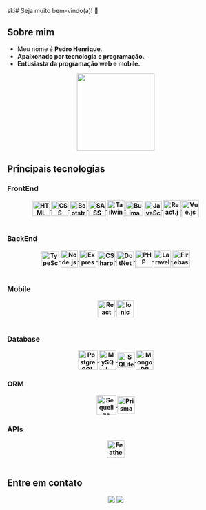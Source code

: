 ski# Seja muito bem-vindo(a)! 👋

<div>
  <h2>Sobre mim</h2>
  <ul>
    <li>Meu nome é <b>Pedro Henrique</b>.</li>
  	<li><b>Apaixonado por <b>tecnologia e programação</b>.</li>
  	<li><b>Entusiasta da programação web e mobile.</b></li>
  </ul>
</div>

<div align="center">
  <a href="https://github.com/phms07">
    <img height="180em" src="https://github-readme-stats.vercel.app/api/top-langs/?username=phms07&layout=compact&langs_count=6&theme=github_dark"/>
  </a>
</div>

<div>
    <h2>Principais tecnologias</h2>
    <h3>FrontEnd</h3>
    <div align="center">
      <a href="https://skillicons.dev">
        <img alt="HTML" height="35" width="40" align="center" src="https://skillicons.dev/icons?i=html">
        <img alt="CSS" height="35" width="40" align="center" src="https://skillicons.dev/icons?i=css">
        <img alt="Bootstrap" height="35" width="40" align="center" src="https://skillicons.dev/icons?i=bootstrap">
        <img alt="SASS" height="35" width="40" align="center" src="https://skillicons.dev/icons?i=sass">
        <img alt="Tailwind CSS" height="40" width="40" align="center" src="https://skillicons.dev/icons?i=tailwind">
      </a>
      <img alt="Bulma" height="35" width="40" align="center" src="https://cdn.jsdelivr.net/gh/devicons/devicon/icons/bulma/bulma-plain.svg" />
      <a href="https://skillicons.dev">
        <img alt="JavaScript" height="35" width="40" align="center" src="https://skillicons.dev/icons?i=js">
        <img alt="React.js" height="40" width="40" align="center" src="https://skillicons.dev/icons?i=react">
        <img alt="Vue.js" height="40" width="40" align="center" src="https://skillicons.dev/icons?i=vue">
      </a>
      <!-- <img alt="HTML" height="35" width="40" align="center" src="https://raw.githubusercontent.com/devicons/devicon/master/icons/html5/html5-original.svg" />
      <img alt="CSS" height="35" width="40" align="center" src="https://raw.githubusercontent.com/devicons/devicon/master/icons/css3/css3-original.svg" />
      <img alt="Bootstrap" height="40" width="40" align="center" src="https://cdn.jsdelivr.net/gh/devicons/devicon/icons/bootstrap/bootstrap-original.svg" />
      <img alt="Bulma" height="40" width="40" align="center" src="https://cdn.jsdelivr.net/gh/devicons/devicon/icons/bulma/bulma-plain.svg" />
      <img alt="SASS" height="40" width="40" align="center" src="https://cdn.jsdelivr.net/gh/devicons/devicon/icons/sass/sass-original.svg" />
      <img alt="Tailwind CSS" height="50" width="40" align="center" src="https://cdn.jsdelivr.net/gh/devicons/devicon/icons/tailwindcss/tailwindcss-plain.svg" />
      <img alt="JavaScript" height="35" width="40" align="center" src="https://raw.githubusercontent.com/devicons/devicon/master/icons/javascript/javascript-plain.svg" />
      <img alt="TypeScript" height="35" width="40" align="center" src="https://cdn.jsdelivr.net/gh/devicons/devicon/icons/typescript/typescript-original.svg" />
      <img alt="React.js" height="40" width="40" align="center" src="https://cdn.jsdelivr.net/gh/devicons/devicon/icons/react/react-original.svg" />
      <img alt="Vue.js" height="40" width="40" align="center" src="https://cdn.jsdelivr.net/gh/devicons/devicon/icons/vuejs/vuejs-original.svg" /> -->
    </div>
    <br>
    <h3>BackEnd</h3>
    <div align="center">
      <a href="https://skillicons.dev">
        <img alt="TypeScript" height="35" width="40" align="center" src="https://skillicons.dev/icons?i=ts">
        <img alt="Node.js" height="40" width="40" align="center" src="https://skillicons.dev/icons?i=nodejs">
        <img alt="Express" height="40" width="40" align="center" src="https://skillicons.dev/icons?i=express">
        <img alt="CSharp" height="35" width="40" align="center" src="https://skillicons.dev/icons?i=cs">
        <img alt="DotNet" height="35" width="40" align="center" src="https://skillicons.dev/icons?i=dotnet">
        <img alt="PHP" height="40" width="40" align="center" src="https://skillicons.dev/icons?i=php">
        <img alt="Laravel" height="40" width="40" align="center" src="https://skillicons.dev/icons?i=laravel">
        <img alt="Firebase" height="40" width="40" align="center" src="https://skillicons.dev/icons?i=firebase">
      </a>
      <!-- <img alt="TypeScript" height="35" width="40" align="center" src="https://cdn.jsdelivr.net/gh/devicons/devicon/icons/typescript/typescript-original.svg" />
      <img alt="Node.js" height="35" width="40" align="center" src="https://cdn.jsdelivr.net/gh/devicons/devicon/icons/nodejs/nodejs-original.svg" />
      <img alt="CSharp" height="40" width="40" align="center" src="https://cdn.jsdelivr.net/gh/devicons/devicon/icons/csharp/csharp-original.svg" />
      <img alt="DotNet" height="40" width="40" align="center" src="https://cdn.jsdelivr.net/gh/devicons/devicon/icons/dot-net/dot-net-original.svg" />
      <img alt="PHP" height="40" width="40" align="center" src="https://cdn.jsdelivr.net/gh/devicons/devicon/icons/php/php-original.svg" />
      <img alt="Firebase" height="40" width="40" align="center" src="https://cdn.jsdelivr.net/gh/devicons/devicon/icons/firebase/firebase-plain.svg" /> -->
    </div>
    <br>
    <h3>Mobile</h3>
    <div align="center">
      <a href="https://skillicons.dev">
        <img alt="React Native" height="40" width="40" align="center" src="https://skillicons.dev/icons?i=react">
        <img alt="Ionic" height="40" width="40" align="center" src="https://cdn.jsdelivr.net/gh/devicons/devicon/icons/ionic/ionic-original.svg" />
      </a>
      <!-- <img alt="React Native" height="40" width="40" align="center" src="https://cdn.jsdelivr.net/gh/devicons/devicon/icons/react/react-original.svg" />
      <img alt="Ionic" height="40" width="40" align="center" src="https://cdn.jsdelivr.net/gh/devicons/devicon/icons/ionic/ionic-original.svg" />
      -->
    </div>
    <br>
    <h3>Database</h3>
    <div align="center">
      <a href="https://skillicons.dev">
        <img alt="PostgreSQL" height="45" width="45" align="center" src="https://skillicons.dev/icons?i=postgresql">
        <img alt="MySQL" height="45" width="40" align="center" src="https://skillicons.dev/icons?i=mysql">
        <img alt="SQLite" height="35" width="40" align="center" src="https://skillicons.dev/icons?i=sqlite">
        <img alt="MongoDB" height="45" width="40" align="center" src="https://skillicons.dev/icons?i=mongodb">
      </a>
      <!-- <img alt="PostgreSQL" height="40" width="40" align="center" src="https://cdn.jsdelivr.net/gh/devicons/devicon/icons/postgresql/postgresql-original.svg" />
      <img alt="MySQL" height="40" width="40" align="center" src="https://cdn.jsdelivr.net/gh/devicons/devicon/icons/mysql/mysql-original.svg" />
      <img alt="SQLite" height="35" width="40" align="center" src="https://cdn.jsdelivr.net/gh/devicons/devicon/icons/sqlite/sqlite-original.svg" />
      <img alt="MongoDB" height="40" width="40" align="center" src="https://cdn.jsdelivr.net/gh/devicons/devicon/icons/mongodb/mongodb-original.svg" /> -->
    </div>
    <h3>ORM</h3>
    <div align="center">
      <a href="https://skillicons.dev">
        <img alt="Sequelize" height="45" width="45" align="center" src="https://skillicons.dev/icons?i=sequelize">
        <img alt="Prisma" height="40" width="40" align="center" src="https://skillicons.dev/icons?i=prisma">
      </a>
      <!-- <img alt="Sequelize" height="40" width="40" align="center" src="https://cdn.jsdelivr.net/gh/devicons/devicon/icons/sequelize/sequelize-original.svg" /> -->
    </div>
    <h3>APIs</h3>
    <div align="center">
        <img alt="Feather.js" height="40" width="40" align="center" src="https://cdn.jsdelivr.net/gh/devicons/devicon/icons/feathersjs/feathersjs-original.svg" />
    </div>
    <br>
</div>

<h2>Entre em contato</h2>
<div align="center">
    <a href="mailto:pedrohenriquemiquelimdasilva@gmail.com"><img src="https://img.shields.io/badge/-Gmail-%23333?style=for-the-badge&logo=gmail&logoColor=white" target="_blank"></a>
    <a href="https://www.linkedin.com/in/pedro-mequelim/" target="_blank"><img src="https://img.shields.io/badge/-LinkedIn-%230077B5?style=for-the-badge&logo=linkedin&logoColor=white" target="_blank"></a>
</div>
